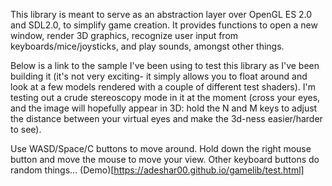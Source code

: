 
This library is meant to serve as an abstraction layer over OpenGL ES 2.0 and SDL2.0, to simplify game creation.  It provides functions to open a new window, render 3D graphics, recognize user input from keyboards/mice/joysticks, and play sounds, amongst other things.

Below is a link to the sample I've been using to test this library as I've been building it (it's not very exciting- it simply allows you to float around and look at a few models rendered with a couple of different test shaders).  I'm testing out a crude stereoscopy mode in it at the moment (cross your eyes, and the image will hopefully appear in 3D: hold the N and M keys to adjust the distance between your virtual eyes and make the 3d-ness easier/harder to see).

Use WASD/Space/C buttons to move around.
Hold down the right mouse button and move the mouse to move your view.
Other keyboard buttons do random things...
(Demo)[https://adeshar00.github.io/gamelib/test.html]
